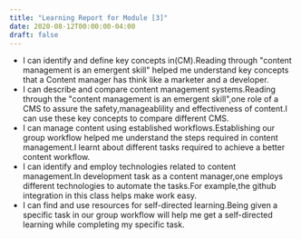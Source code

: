 ```yaml
---
title: "Learning Report for Module [3]"
date: 2020-08-12T00:00:00-04:00
draft: false
---
```


- I can identify and define key concepts in(CM).Reading through "content management is an emergent skill" helped me understand key concepts that a Content manager has think like a  marketer and a developer.
- I can describe and compare content management systems.Reading through the "content management is an emergent skill",one role of a CMS to assure the safety,manageablility and effectiveness of content.I can use these key concepts to compare different CMS.
- I can manage content using established workflows.Establishing our group workflow helped me understand the steps required in content management.I learnt about different tasks required to achieve a better content workflow.
- I can identify and employ technologies related to content management.In development task as a content manager,one employs different technologies to automate the tasks.For example,the github integration in this class helps make work easy.
- I can find and use resources for self-directed learning.Being given a specific task in our group workflow will help me get a self-directed learning while completing my specific task.
